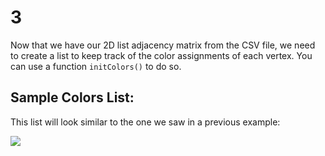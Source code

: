 # 3

Now that we have our 2D list adjacency matrix from the CSV file, we need to create a list to keep track of the color assignments of each vertex. You can use a function `initColors()` to do so.

## Sample Colors List:

This list will look similar to the one we saw in a previous example:

![](https://i.imgur.com/ucDT6lw.png)

